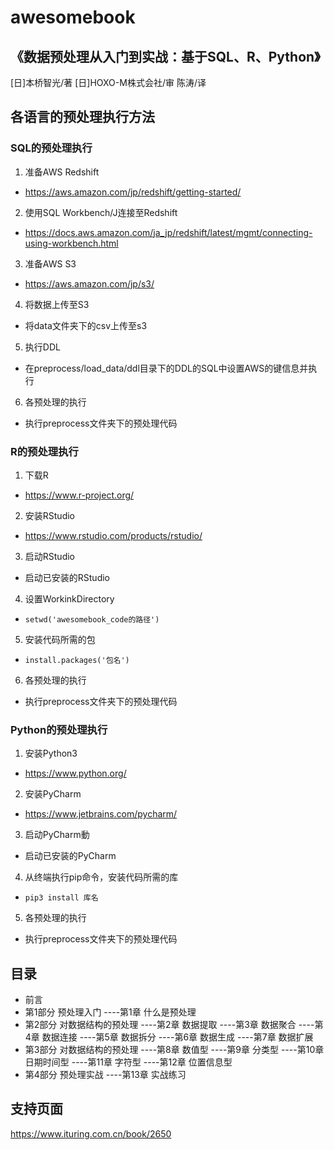 # awesomebook

## 《数据预处理从入门到实战：基于SQL、R、Python》

[日]本桥智光/著   [日]HOXO-M株式会社/审  陈涛/译


## 各语言的预处理执行方法

### SQL的预处理执行

1. 准备AWS Redshift
  - https://aws.amazon.com/jp/redshift/getting-started/
2. 使用SQL Workbench/J连接至Redshift
  - https://docs.aws.amazon.com/ja_jp/redshift/latest/mgmt/connecting-using-workbench.html
3. 准备AWS S3
  - https://aws.amazon.com/jp/s3/
4. 将数据上传至S3
  - 将data文件夹下的csv上传至s3
5. 执行DDL
  - 在preprocess/load_data/ddl目录下的DDL的SQL中设置AWS的键信息并执行
6. 各预处理的执行
  - 执行preprocess文件夹下的预处理代码

### R的预处理执行

1. 下载R
  - https://www.r-project.org/
2. 安装RStudio
  - https://www.rstudio.com/products/rstudio/
3. 启动RStudio
  - 启动已安装的RStudio
4. 设置WorkinkDirectory
  - ```setwd('awesomebook_code的路径')```
5. 安装代码所需的包
  - ```install.packages('包名')```
6. 各预处理的执行
  - 执行preprocess文件夹下的预处理代码


### Python的预处理执行

1. 安装Python3
  - https://www.python.org/
2. 安装PyCharm
  - https://www.jetbrains.com/pycharm/
3. 启动PyCharm動
  - 启动已安装的PyCharm
4. 从终端执行pip命令，安装代码所需的库
  - ```pip3 install 库名```
5. 各预处理的执行
  - 执行preprocess文件夹下的预处理代码


## 目录

- 前言
- 第1部分 预处理入门
----第1章 什么是预处理
- 第2部分 对数据结构的预处理
----第2章 数据提取
----第3章 数据聚合
----第4章 数据连接
----第5章 数据拆分
----第6章 数据生成
----第7章 数据扩展
- 第3部分 对数据结构的预处理
----第8章 数值型
----第9章 分类型
----第10章 日期时间型
----第11章 字符型
----第12章 位置信息型
- 第4部分 预处理实战
----第13章 实战练习

## 支持页面

https://www.ituring.com.cn/book/2650
